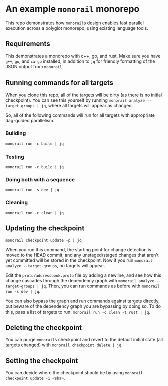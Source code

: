 # An example `monorail` monorepo

This repo demonstrates how `monorail`s design enables fast parallel execution across a polyglot monorepo, using existing language tools.

## Requirements

This demonstrates a monorepo with c++, go, and rust. Make sure you have `g++`, `go`, and `cargo` installed, in addition to `jq` for friendly formatting of the JSON output from `monorail`.

## Running commands for all targets

When you clone this repo, all of the targets will be dirty (as there is no initial checkpoint). You can see this yourself by running `monorail analyze --target-groups | jq`, where all targets will appear as changed.

So, all of the following commands will run for all targets with appropriate dag-guided parallelism.

### Building

`monorail run -c build | jq`

### Testing

`monorail run -c build | jq`

### Doing both with a sequence

`monorail run -s dev | jq`

### Cleaning

`monorail run -c clean | jq`

## Updating the checkpoint

`monorail checkpoint update -p | jq`

When you run this command, the starting point for change detection is moved to the HEAD commit, and any unstaged/staged changes that aren't yet committed will be stored in the checkpoint. Now if you run `monorail analyze --target-groups`, no targets will appear.

Edit the `proto/addressbook.proto` file by adding a newline, and see how this change cascades through the dependency graph with `monorail analyze --target-groups | jq`. Then, you can run commands as before with `monorail run -s dev | jq`.

You can also bypass the graph and run commands against targets directly, but beware of the dependency graph you are bypassing by doing so. To do this, pass a list of targets to run: `monorail run -c clean -t rust | jq`.

## Deleting the checkpoint

You can purge `monorail`s checkpoint and revert to the default initial state (all targets changed) with `monorail checkpoint delete | jq`.

## Setting the checkpoint

You can decide where the checkpoint should be by using `monorail checkpoint update -i <sha>`.